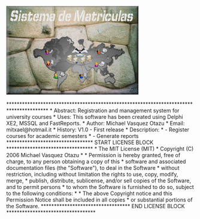 <p align="left">
<img width="70%" height="70%" src="https://github.com/mitxael/university-manager/blob/master/resources/fondo_principal.jpg">
</p>    
    ***************************************************************************************
    * Abstract:   Registration and management system for university courses
    * Uses:       This software has been created using Delphi XE2, MSSQL and FastReports.
    * Author:     Michael Vasquez Otazu
    * Email:      mitxael@hotmail.it
    * History:    V1.0 - First release
    * Description:
    *             - Register courses for academic semesters
    *             - Generate reports
    ********************************* START LICENSE BLOCK *********************************
    * The MIT License (MIT)
    * Copyright (C) 2006 Michael Vasquez Otazu
    *
    * Permission is hereby granted, free of charge, to any person obtaining a copy of this 
    * software and associated documentation files (the "Software"), to deal in the Software 
    * without restriction, including without limitation the rights to use, copy, modify, merge, 
    * publish, distribute, sublicense, and/or sell copies of the Software, and to permit persons 
    * to whom the Software is furnished to do so, subject to the following conditions:
    * 
    * The above Copyright notice and this Permission Notice shall be included in all copies 
    * or substantial portions of the Software.
    ********************************** END LICENSE BLOCK **********************************

